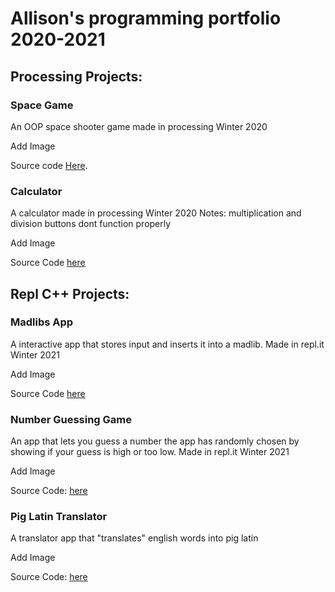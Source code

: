 # Allison's programming portfolio 2020-2021

## Processing Projects:

### Space Game

An OOP space shooter game made in processing Winter 2020

Add Image

Source code [Here](https://github.com/AllisonEckhardt/Programming1Portfolio/tree/gh-pages/src/Space_Game).


### Calculator

A calculator made in processing Winter 2020
Notes: multiplication and division buttons dont function properly

Add Image

Source Code [here](https://github.com/AllisonEckhardt/Programming1Portfolio/tree/gh-pages/src/calculator)

## Repl C++ Projects:

### Madlibs App

A interactive app that stores input and inserts it into a madlib. Made in repl.it Winter 2021

Add Image

Source Code [here](https://github.com/AllisonEckhardt/Programming1Portfolio/blob/gh-pages/src/MadLibs-2.cpp)


### Number Guessing Game

An app that lets you guess a number the app has randomly chosen by showing if your guess is high or too low. Made in repl.it Winter 2021

Add Image

Source Code: [here](https://github.com/AllisonEckhardt/Programming1Portfolio/blob/gh-pages/src/NumberGuessingGame.cpp)

### Pig Latin Translator

A translator app that "translates" english words into pig latin

Add Image

Source Code: [here]()
